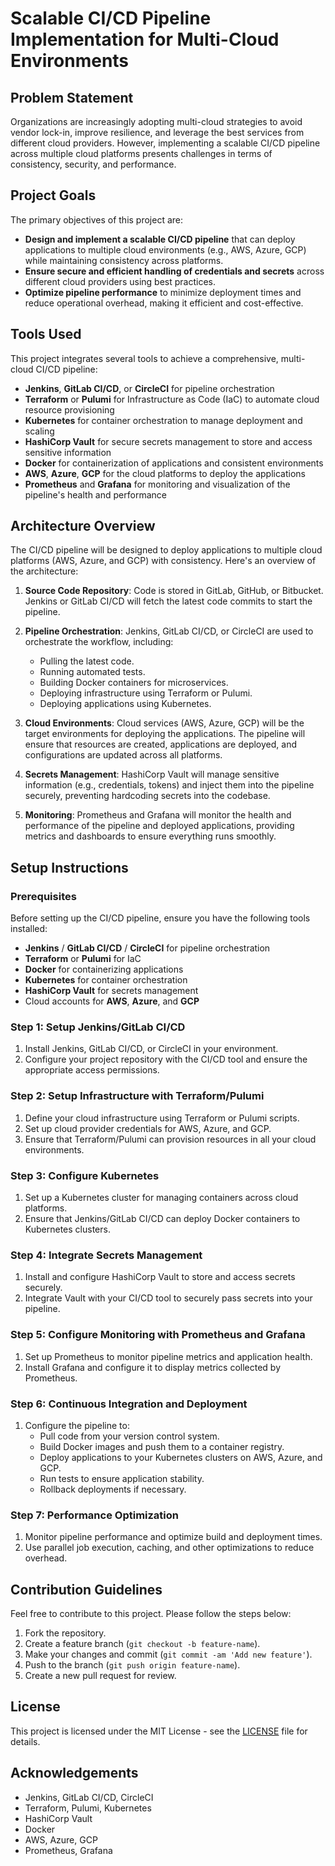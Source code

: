 # Scalable CI/CD Pipeline Implementation for Multi-Cloud Environments

## Problem Statement
Organizations are increasingly adopting multi-cloud strategies to avoid vendor lock-in, improve resilience, and leverage the best services from different cloud providers. However, implementing a scalable CI/CD pipeline across multiple cloud platforms presents challenges in terms of consistency, security, and performance.

## Project Goals
The primary objectives of this project are:

- **Design and implement a scalable CI/CD pipeline** that can deploy applications to multiple cloud environments (e.g., AWS, Azure, GCP) while maintaining consistency across platforms.
- **Ensure secure and efficient handling of credentials and secrets** across different cloud providers using best practices.
- **Optimize pipeline performance** to minimize deployment times and reduce operational overhead, making it efficient and cost-effective.

## Tools Used
This project integrates several tools to achieve a comprehensive, multi-cloud CI/CD pipeline:

- **Jenkins**, **GitLab CI/CD**, or **CircleCI** for pipeline orchestration
- **Terraform** or **Pulumi** for Infrastructure as Code (IaC) to automate cloud resource provisioning
- **Kubernetes** for container orchestration to manage deployment and scaling
- **HashiCorp Vault** for secure secrets management to store and access sensitive information
- **Docker** for containerization of applications and consistent environments
- **AWS**, **Azure**, **GCP** for the cloud platforms to deploy the applications
- **Prometheus** and **Grafana** for monitoring and visualization of the pipeline's health and performance

## Architecture Overview
The CI/CD pipeline will be designed to deploy applications to multiple cloud platforms (AWS, Azure, and GCP) with consistency. Here's an overview of the architecture:

1. **Source Code Repository**: Code is stored in GitLab, GitHub, or Bitbucket. Jenkins or GitLab CI/CD will fetch the latest code commits to start the pipeline.

2. **Pipeline Orchestration**: Jenkins, GitLab CI/CD, or CircleCI are used to orchestrate the workflow, including:
   - Pulling the latest code.
   - Running automated tests.
   - Building Docker containers for microservices.
   - Deploying infrastructure using Terraform or Pulumi.
   - Deploying applications using Kubernetes.

3. **Cloud Environments**: Cloud services (AWS, Azure, GCP) will be the target environments for deploying the applications. The pipeline will ensure that resources are created, applications are deployed, and configurations are updated across all platforms.

4. **Secrets Management**: HashiCorp Vault will manage sensitive information (e.g., credentials, tokens) and inject them into the pipeline securely, preventing hardcoding secrets into the codebase.

5. **Monitoring**: Prometheus and Grafana will monitor the health and performance of the pipeline and deployed applications, providing metrics and dashboards to ensure everything runs smoothly.

## Setup Instructions

### Prerequisites
Before setting up the CI/CD pipeline, ensure you have the following tools installed:

- **Jenkins** / **GitLab CI/CD** / **CircleCI** for pipeline orchestration
- **Terraform** or **Pulumi** for IaC
- **Docker** for containerizing applications
- **Kubernetes** for container orchestration
- **HashiCorp Vault** for secrets management
- Cloud accounts for **AWS**, **Azure**, and **GCP**

### Step 1: Setup Jenkins/GitLab CI/CD
1. Install Jenkins, GitLab CI/CD, or CircleCI in your environment.
2. Configure your project repository with the CI/CD tool and ensure the appropriate access permissions.

### Step 2: Setup Infrastructure with Terraform/Pulumi
1. Define your cloud infrastructure using Terraform or Pulumi scripts.
2. Set up cloud provider credentials for AWS, Azure, and GCP.
3. Ensure that Terraform/Pulumi can provision resources in all your cloud environments.

### Step 3: Configure Kubernetes
1. Set up a Kubernetes cluster for managing containers across cloud platforms.
2. Ensure that Jenkins/GitLab CI/CD can deploy Docker containers to Kubernetes clusters.

### Step 4: Integrate Secrets Management
1. Install and configure HashiCorp Vault to store and access secrets securely.
2. Integrate Vault with your CI/CD tool to securely pass secrets into your pipeline.

### Step 5: Configure Monitoring with Prometheus and Grafana
1. Set up Prometheus to monitor pipeline metrics and application health.
2. Install Grafana and configure it to display metrics collected by Prometheus.

### Step 6: Continuous Integration and Deployment
1. Configure the pipeline to:
   - Pull code from your version control system.
   - Build Docker images and push them to a container registry.
   - Deploy applications to your Kubernetes clusters on AWS, Azure, and GCP.
   - Run tests to ensure application stability.
   - Rollback deployments if necessary.

### Step 7: Performance Optimization
1. Monitor pipeline performance and optimize build and deployment times.
2. Use parallel job execution, caching, and other optimizations to reduce overhead.

## Contribution Guidelines
Feel free to contribute to this project. Please follow the steps below:

1. Fork the repository.
2. Create a feature branch (`git checkout -b feature-name`).
3. Make your changes and commit (`git commit -am 'Add new feature'`).
4. Push to the branch (`git push origin feature-name`).
5. Create a new pull request for review.

## License
This project is licensed under the MIT License - see the [LICENSE](LICENSE) file for details.

## Acknowledgements
- Jenkins, GitLab CI/CD, CircleCI
- Terraform, Pulumi, Kubernetes
- HashiCorp Vault
- Docker
- AWS, Azure, GCP
- Prometheus, Grafana
